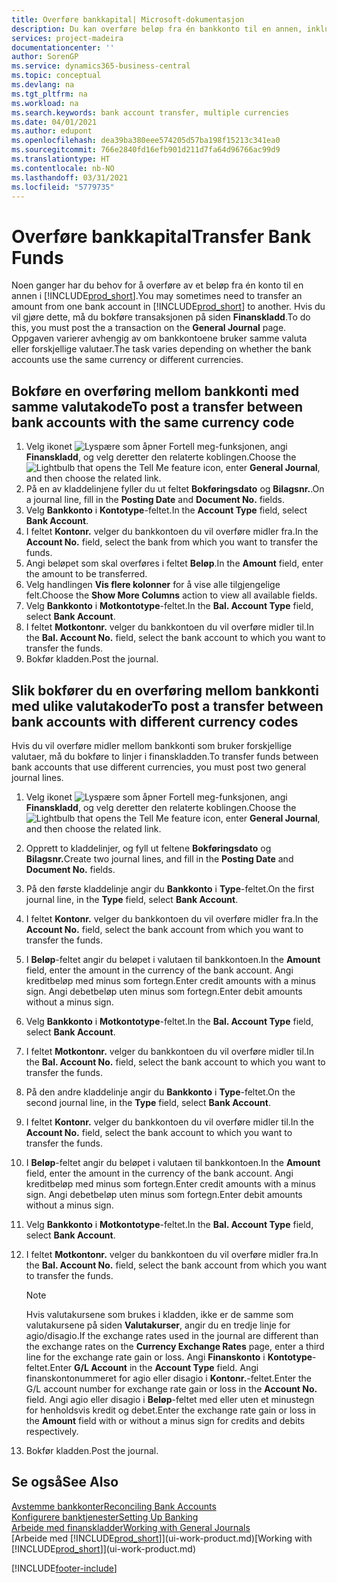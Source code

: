 ```yaml
---
title: Overføre bankkapital| Microsoft-dokumentasjon
description: Du kan overføre beløp fra én bankkonto til en annen, inkludert ulike valutaer, ved å bokføre transaksjonen i finanskladden.
services: project-madeira
documentationcenter: ''
author: SorenGP
ms.service: dynamics365-business-central
ms.topic: conceptual
ms.devlang: na
ms.tgt_pltfrm: na
ms.workload: na
ms.search.keywords: bank account transfer, multiple currencies
ms.date: 04/01/2021
ms.author: edupont
ms.openlocfilehash: dea39ba380eee574205d57ba198f15213c341ea0
ms.sourcegitcommit: 766e2840fd16efb901d211d7fa64d96766ac99d9
ms.translationtype: HT
ms.contentlocale: nb-NO
ms.lasthandoff: 03/31/2021
ms.locfileid: "5779735"
---
```

# <a name="transfer-bank-funds"></a><span data-ttu-id="abf4f-103">Overføre bankkapital</span><span class="sxs-lookup"><span data-stu-id="abf4f-103">Transfer Bank Funds</span></span>
<span data-ttu-id="abf4f-104">Noen ganger har du behov for å overføre av et beløp fra én konto til en annen i [!INCLUDE[prod_short](includes/prod_short.md)].</span><span class="sxs-lookup"><span data-stu-id="abf4f-104">You may sometimes need to transfer an amount from one bank account in [!INCLUDE[prod_short](includes/prod_short.md)] to another.</span></span> <span data-ttu-id="abf4f-105">Hvis du vil gjøre dette, må du bokføre transaksjonen på siden **Finanskladd**.</span><span class="sxs-lookup"><span data-stu-id="abf4f-105">To do this, you must post the a transaction on the **General Journal** page.</span></span> <span data-ttu-id="abf4f-106">Oppgaven varierer avhengig av om bankkontoene bruker samme valuta eller forskjellige valutaer.</span><span class="sxs-lookup"><span data-stu-id="abf4f-106">The task varies depending on whether the bank accounts use the same currency or different currencies.</span></span>

## <a name="to-post-a-transfer-between-bank-accounts-with-the-same-currency-code"></a><span data-ttu-id="abf4f-107">Bokføre en overføring mellom bankkonti med samme valutakode</span><span class="sxs-lookup"><span data-stu-id="abf4f-107">To post a transfer between bank accounts with the same currency code</span></span>
1. <span data-ttu-id="abf4f-108">Velg ikonet ![Lyspære som åpner Fortell meg-funksjonen](media/ui-search/search_small.png "Fortell hva du vil gjøre"), angi **Finanskladd**, og velg deretter den relaterte koblingen.</span><span class="sxs-lookup"><span data-stu-id="abf4f-108">Choose the ![Lightbulb that opens the Tell Me feature](media/ui-search/search_small.png "Tell me what you want to do") icon, enter **General Journal**, and then choose the related link.</span></span>
2. <span data-ttu-id="abf4f-109">På en av kladdelinjene fyller du ut feltet **Bokføringsdato** og **Bilagsnr.**.</span><span class="sxs-lookup"><span data-stu-id="abf4f-109">On a journal line, fill in the **Posting Date** and **Document No.** fields.</span></span>
3. <span data-ttu-id="abf4f-110">Velg **Bankkonto** i **Kontotype**-feltet.</span><span class="sxs-lookup"><span data-stu-id="abf4f-110">In the **Account Type** field, select **Bank Account**.</span></span>
4. <span data-ttu-id="abf4f-111">I feltet **Kontonr.** velger du bankkontoen du vil overføre midler fra.</span><span class="sxs-lookup"><span data-stu-id="abf4f-111">In the **Account No.** field, select the bank from which you want to transfer the funds.</span></span>
5. <span data-ttu-id="abf4f-112">Angi beløpet som skal overføres i feltet **Beløp**.</span><span class="sxs-lookup"><span data-stu-id="abf4f-112">In the **Amount** field, enter the amount to be transferred.</span></span>
6. <span data-ttu-id="abf4f-113">Velg handlingen **Vis flere kolonner** for å vise alle tilgjengelige felt.</span><span class="sxs-lookup"><span data-stu-id="abf4f-113">Choose the **Show More Columns** action to view all available fields.</span></span>
7. <span data-ttu-id="abf4f-114">Velg **Bankkonto** i **Motkontotype**-feltet.</span><span class="sxs-lookup"><span data-stu-id="abf4f-114">In the **Bal. Account Type** field, select **Bank Account**.</span></span>
8. <span data-ttu-id="abf4f-115">I feltet **Motkontonr.** velger du bankkontoen du vil overføre midler til.</span><span class="sxs-lookup"><span data-stu-id="abf4f-115">In the **Bal. Account No.** field, select the bank account to which you want to transfer the funds.</span></span>
9. <span data-ttu-id="abf4f-116">Bokfør kladden.</span><span class="sxs-lookup"><span data-stu-id="abf4f-116">Post the journal.</span></span>

## <a name="to-post-a-transfer-between-bank-accounts-with-different-currency-codes"></a><span data-ttu-id="abf4f-117">Slik bokfører du en overføring mellom bankkonti med ulike valutakoder</span><span class="sxs-lookup"><span data-stu-id="abf4f-117">To post a transfer between bank accounts with different currency codes</span></span>
<span data-ttu-id="abf4f-118">Hvis du vil overføre midler mellom bankkonti som bruker forskjellige valutaer, må du bokføre to linjer i finanskladden.</span><span class="sxs-lookup"><span data-stu-id="abf4f-118">To transfer funds between bank accounts that use different currencies, you must post two general journal lines.</span></span>

1. <span data-ttu-id="abf4f-119">Velg ikonet ![Lyspære som åpner Fortell meg-funksjonen](media/ui-search/search_small.png "Fortell hva du vil gjøre"), angi **Finanskladd**, og velg deretter den relaterte koblingen.</span><span class="sxs-lookup"><span data-stu-id="abf4f-119">Choose the ![Lightbulb that opens the Tell Me feature](media/ui-search/search_small.png "Tell me what you want to do") icon, enter **General Journal**, and then choose the related link.</span></span>
2. <span data-ttu-id="abf4f-120">Opprett to kladdelinjer, og fyll ut feltene **Bokføringsdato** og **Bilagsnr.**</span><span class="sxs-lookup"><span data-stu-id="abf4f-120">Create two journal lines, and fill in the **Posting Date** and **Document No.** fields.</span></span>
3. <span data-ttu-id="abf4f-121">På den første kladdelinje angir du **Bankkonto** i **Type**-feltet.</span><span class="sxs-lookup"><span data-stu-id="abf4f-121">On the first journal line, in the **Type** field, select **Bank Account**.</span></span>
4. <span data-ttu-id="abf4f-122">I feltet **Kontonr.** velger du bankkontoen du vil overføre midler fra.</span><span class="sxs-lookup"><span data-stu-id="abf4f-122">In the **Account No.** field, select the bank account from which you want to transfer the funds.</span></span>
5. <span data-ttu-id="abf4f-123">I **Beløp**-feltet angir du beløpet i valutaen til bankkontoen.</span><span class="sxs-lookup"><span data-stu-id="abf4f-123">In the **Amount** field, enter the amount in the currency of the bank account.</span></span> <span data-ttu-id="abf4f-124">Angi kreditbeløp med minus som fortegn.</span><span class="sxs-lookup"><span data-stu-id="abf4f-124">Enter credit amounts with a minus sign.</span></span> <span data-ttu-id="abf4f-125">Angi debetbeløp uten minus som fortegn.</span><span class="sxs-lookup"><span data-stu-id="abf4f-125">Enter debit amounts without a minus sign.</span></span>
6. <span data-ttu-id="abf4f-126">Velg **Bankkonto** i **Motkontotype**-feltet.</span><span class="sxs-lookup"><span data-stu-id="abf4f-126">In the **Bal. Account Type** field, select **Bank Account**.</span></span>
7. <span data-ttu-id="abf4f-127">I feltet **Motkontonr.** velger du bankkontoen du vil overføre midler til.</span><span class="sxs-lookup"><span data-stu-id="abf4f-127">In the **Bal. Account No.** field, select the bank account to which you want to transfer the funds.</span></span>
8. <span data-ttu-id="abf4f-128">På den andre kladdelinje angir du **Bankkonto** i **Type**-feltet.</span><span class="sxs-lookup"><span data-stu-id="abf4f-128">On the second journal line, in the **Type** field, select **Bank Account**.</span></span>
9. <span data-ttu-id="abf4f-129">I feltet **Kontonr.** velger du bankkontoen du vil overføre midler til.</span><span class="sxs-lookup"><span data-stu-id="abf4f-129">In the **Account No.** field, select the bank account to which you want to transfer the funds.</span></span>
10. <span data-ttu-id="abf4f-130">I **Beløp**-feltet angir du beløpet i valutaen til bankkontoen.</span><span class="sxs-lookup"><span data-stu-id="abf4f-130">In the **Amount** field, enter the amount in the currency of the bank account.</span></span> <span data-ttu-id="abf4f-131">Angi kreditbeløp med minus som fortegn.</span><span class="sxs-lookup"><span data-stu-id="abf4f-131">Enter credit amounts with a minus sign.</span></span> <span data-ttu-id="abf4f-132">Angi debetbeløp uten minus som fortegn.</span><span class="sxs-lookup"><span data-stu-id="abf4f-132">Enter debit amounts without a minus sign.</span></span>
11. <span data-ttu-id="abf4f-133">Velg **Bankkonto** i **Motkontotype**-feltet.</span><span class="sxs-lookup"><span data-stu-id="abf4f-133">In the **Bal. Account Type** field, select **Bank Account**.</span></span>  
12. <span data-ttu-id="abf4f-134">I feltet **Motkontonr.** velger du bankkontoen du vil overføre midler fra.</span><span class="sxs-lookup"><span data-stu-id="abf4f-134">In the **Bal. Account No.** field, select the bank account from which you want to transfer the funds.</span></span>

    > [!NOTE]  
    > <span data-ttu-id="abf4f-135">Hvis valutakursene som brukes i kladden, ikke er de samme som valutakursene på siden **Valutakurser**, angir du en tredje linje for agio/disagio.</span><span class="sxs-lookup"><span data-stu-id="abf4f-135">If the exchange rates used in the journal are different than the exchange rates on the **Currency Exchange Rates** page, enter a third line for the exchange rate gain or loss.</span></span> <span data-ttu-id="abf4f-136">Angi **Finanskonto** i **Kontotype**-feltet.</span><span class="sxs-lookup"><span data-stu-id="abf4f-136">Enter **G/L Account** in the **Account Type** field.</span></span> <span data-ttu-id="abf4f-137">Angi finanskontonummeret for agio eller disagio i **Kontonr.**-feltet.</span><span class="sxs-lookup"><span data-stu-id="abf4f-137">Enter the G/L account number for exchange rate gain or loss in the **Account No.** field.</span></span> <span data-ttu-id="abf4f-138">Angi agio eller disagio i **Beløp**-feltet med eller uten et minustegn for henholdsvis kredit og debet.</span><span class="sxs-lookup"><span data-stu-id="abf4f-138">Enter the exchange rate gain or loss in the **Amount** field with or without a minus sign for credits and debits respectively.</span></span>
13. <span data-ttu-id="abf4f-139">Bokfør kladden.</span><span class="sxs-lookup"><span data-stu-id="abf4f-139">Post the journal.</span></span>

## <a name="see-also"></a><span data-ttu-id="abf4f-140">Se også</span><span class="sxs-lookup"><span data-stu-id="abf4f-140">See Also</span></span>
[<span data-ttu-id="abf4f-141">Avstemme bankkonter</span><span class="sxs-lookup"><span data-stu-id="abf4f-141">Reconciling Bank Accounts</span></span>](bank-manage-bank-accounts.md)  
[<span data-ttu-id="abf4f-142">Konfigurere banktjenester</span><span class="sxs-lookup"><span data-stu-id="abf4f-142">Setting Up Banking</span></span>](bank-setup-banking.md)  
[<span data-ttu-id="abf4f-143">Arbeide med finanskladder</span><span class="sxs-lookup"><span data-stu-id="abf4f-143">Working with General Journals</span></span>](ui-work-general-journals.md)  
<span data-ttu-id="abf4f-144">[Arbeide med [!INCLUDE[prod_short](includes/prod_short.md)]](ui-work-product.md)</span><span class="sxs-lookup"><span data-stu-id="abf4f-144">[Working with [!INCLUDE[prod_short](includes/prod_short.md)]](ui-work-product.md)</span></span>


[!INCLUDE[footer-include](includes/footer-banner.md)]